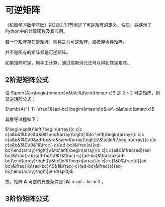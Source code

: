 # 可逆矩阵

《机器学习数学基础》第2章2.3.1节阐述了可逆矩阵的定义、性质，并演示了Python中的计算函数及其应用。

若一个矩阵存在逆矩阵，则称之为可逆矩阵，或者非奇异矩阵。

并不是所有的矩阵都是可逆矩阵。

如果矩阵可逆，用手工计算，通过高斯消元法可以得到其逆矩阵。

## 2阶逆矩阵公式

设 $\pmb{A}=\begin{bmatrix}a&b\\c&d\end{bmatrix}$ 是 $2\times2$ 可逆矩阵，则其逆矩阵公式：

$\pmb{A}^{-1}=\frac{1}{ad-bc}\begin{bmatrix}d&-b\\-c&a\end{bmatrix}$

其推导过程如下：

$\begin{split}\left[\begin{array}{c c|c c}a&b&1&0\\c&d&0&1\end{array}\right] &\to \left[\begin{array}{c c|c c}a&b&1&0\\0&ad-bc&-c&a\end{array}\right]\\&\to\left[\begin{array}{c c|c c}a&b&1&0\\0&1&\frac{-c}{ad-bc}&\frac{a}{ad-bc}\end{array}\right]\\&\to\left[\begin{array}{c c|c c}a&0&\frac{ad}{ad-bc}&\frac{-ab}{ad-bc}\\0&1&\frac{-c}{ad-bc}&\frac{a}{ad-bc}\end{array}\right]\\&\to\left[\begin{array}{c c|c c}1&0&\frac{d}{ad-bc}&\frac{-b}{ad-bc}\\0&1&\frac{-c}{ad-bc}&\frac{a}{ad-bc}\end{array}\right]\end{split}$

故，矩阵 $\pmb{A}$ 可逆的充要条件是 $|\pmb{A}|=ad-bc\ne0$ 。

## 3阶你矩阵公式

